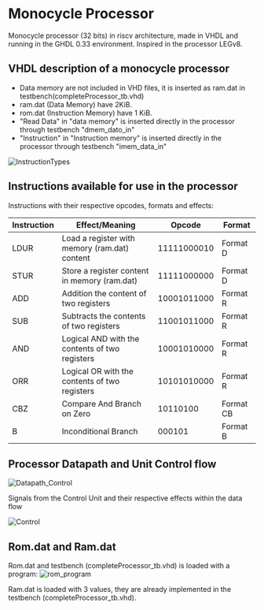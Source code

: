# Monocycle Processor
Monocycle processor (32 bits) in riscv architecture, made in VHDL and running in the GHDL 0.33 environment. Inspired in the processor LEGv8. 
## VHDL description of a monocycle processor

  - Data memory are not included in VHD files, it is inserted as ram.dat in testbench(completeProcessor_tb.vhd)
  - ram.dat (Data Memory) have 2KiB.
  - rom.dat (Instruction Memory) have 1 KiB.
  - "Read Data" in "data memory" is inserted directly in the processor through testbench "dmem_dato_in"
  - "Instruction" in "Instruction memory" is inserted directly in the processor through testbench "imem_data_in"

![InstructionTypes](https://user-images.githubusercontent.com/59322464/167226749-3e98f9ac-0cbc-418a-9572-9d75318cf995.png)

## Instructions available for use in the processor

Instructions with their respective opcodes, formats and effects:

| Instruction  | Effect/Meaning | Opcode | Format |
| ------------- | ------------- | ------------- | ------------- |
| LDUR  | Load a register with memory (ram.dat) content  | 11111000010 | Format D |
| STUR  | Store a register content in memory (ram.dat)  |11111000000|Format D|
| ADD  | Addition the content of two registers  | 10001011000 |Format R|
| SUB  | Subtracts the contents of two registers  | 11001011000 |Format R|
| AND  | Logical AND with the contents of two registers   | 10001010000 |Format R|
| ORR  | Logical OR  with the contents of two registers |10101010000|Format R|
| CBZ  | Compare And Branch on Zero  | 10110100 |Format CB|
| B  | Inconditional Branch |    000101 |Format B|

## Processor Datapath and Unit Control flow 

![Datapath_Control](https://github.com/GustavsC/Monocycle-processor/assets/59322464/4f7b190b-998e-4d0a-b11b-35cc7ad06830)

Signals from the Control Unit and their respective effects within the data flow

![Control](https://github.com/GustavsC/Monocycle-processor/assets/59322464/38a59975-ffa9-46ef-9810-cd3fa4be8080)

## Rom.dat and Ram.dat
Rom.dat and testbench (completeProcessor_tb.vhd) is loaded with a program:
![rom_program](https://github.com/GustavsC/Monocycle-processor/assets/59322464/460895d4-bbc8-44c0-90e5-31dbee1b907c)

Ram.dat is loaded with 3 values, they are already implemented in the testbench (completeProcessor_tb.vhd).
